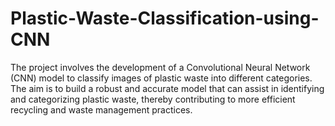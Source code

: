 # Plastic-Waste-Classification-using-CNN
The project involves the development of a Convolutional Neural Network (CNN) model to classify images of plastic waste into different categories. The aim is to build a robust and accurate model that can assist in identifying and categorizing plastic waste, thereby contributing to more efficient recycling and waste management practices.
